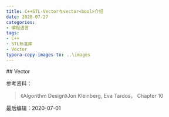 ```yaml
---
title: C++STL-Vector与vector<bool>介绍
date: 2020-07-27
categories:
- 编程语言
tags:
- C++
- STL标准库
- Vector
typora-copy-images-to: ..\images
---
```


<head>
    <script src="https://cdn.mathjax.org/mathjax/latest/MathJax.js?config=TeX-AMS-MML_HTMLorMML" type="text/javascript"></script>
    <script type="text/x-mathjax-config">
        MathJax.Hub.Config({
            tex2jax: {
            skipTags: ['script', 'noscript', 'style', 'textarea', 'pre'],
            inlineMath: [['$','$']]
            }
        });
    </script>
</head>
## Vector









参考资料：

> 《Algorithm Design》Jon Kleinberg, Eva Tardos， Chapter 10



最后编辑：2020-07-01